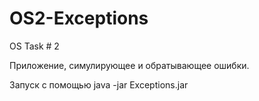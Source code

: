 OS2-Exceptions
==============

OS Task # 2

Приложение, симулирующее и обратывающее ошибки.

Запуск с помощью java -jar Exceptions.jar
